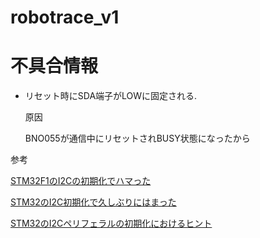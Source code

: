 # robotrace_v1

# 不具合情報
- リセット時にSDA端子がLOWに固定される.
  
  原因
  
  BNO055が通信中にリセットされBUSY状態になったから


参考

[STM32F1のI2Cの初期化でハマった](http://hima-tubusi.blogspot.com/2016/09/stm32f1i2c.html)

[STM32のI2C初期化で久しぶりにはまった](http://denshikousakusenka.blog.fc2.com/blog-entry-231.html)

[STM32のI2Cペリフェラルの初期化におけるヒント](https://www.stmcu.jp/design/document/technical_note/51180/)
